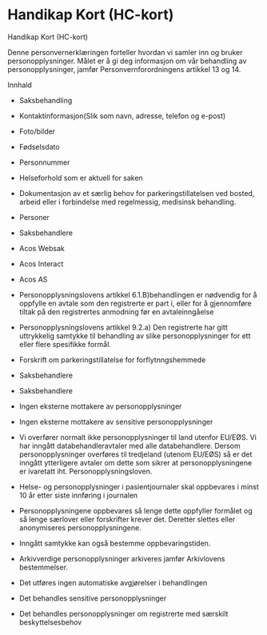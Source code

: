 # Handikap Kort (HC-kort)

Handikap Kort (HC-kort)

  

Denne personvernerklæringen forteller hvordan vi samler inn og bruker personopplysninger. Målet er å gi deg informasjon om vår behandling av personopplysninger, jamfør Personvernforordningens artikkel 13 og 14.

  

Innhald

*   Saksbehandling  
    
*   Kontaktinformasjon(Slik som navn, adresse, telefon og e-post)  
    
*   Foto/bilder  
    
*   Fødselsdato  
    
*   Personnummer  
    
*   Helseforhold som er aktuell for saken  
    
*   Dokumentasjon av et særlig behov for parkeringstillatelsen ved bosted, arbeid eller i forbindelse med regelmessig, medisinsk behandling.  
    
*   Personer  
    
*   Saksbehandlere  
    
*   Acos Websak  
    
*   Acos Interact  
    
*   Acos AS  
    
*   Personopplysningslovens artikkel 6.1.B)behandlingen er nødvendig for å oppfylle en avtale som den registrerte er part i, eller for å gjennomføre tiltak på den registrertes anmodning før en avtaleinngåelse  
    
*   Personopplysningslovens artikkel 9.2.a) Den registrerte har gitt uttrykkelig samtykke til behandling av slike personopplysninger for ett eller flere spesifikke formål.  
    
*   Forskrift om parkeringstillatelse for forflytnngshemmede  
    
*   Saksbehandlere  
    
*   Saksbehandlere  
    
*   Ingen eksterne mottakere av personopplysninger  
    
*   Ingen eksterne mottakere av sensitive personopplysninger  
    
*   Vi overfører normalt ikke personopplysninger til land utenfor EU/EØS. Vi har inngått databehandleravtaler med alle databehandlere. Dersom personopplysninger overføres til tredjeland (utenom EU/EØS) så er det inngått ytterligere avtaler om dette som sikrer at personopplysningene er ivaretatt iht. Personopplysningsloven.  
    
*   Helse- og personopplysninger i pasientjournaler skal oppbevares i minst 10 år etter siste innføring i journalen  
    
*   Personopplysningene oppbevares så lenge dette oppfyller formålet og så lenge særlover eller forskrifter krever det. Deretter slettes eller anonymiseres personopplysningene.  
    
*   Inngått samtykke kan også bestemme oppbevaringstiden.  
    
*   Arkivverdige personopplysninger arkiveres jamfør Arkivlovens bestemmelser.  
    
*   Det utføres ingen automatiske avgjørelser i behandlingen  
    
*   Det behandles sensitive personopplysninger  
    
*   Det behandles personopplysninger om registrerte med særskilt beskyttelsesbehov